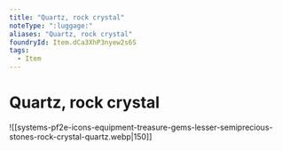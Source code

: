 ```yaml
---
title: "Quartz, rock crystal"
noteType: ":luggage:"
aliases: "Quartz, rock crystal"
foundryId: Item.dCa3XhP3nyew2s6S
tags:
  - Item
---
```


# Quartz, rock crystal
![[systems-pf2e-icons-equipment-treasure-gems-lesser-semiprecious-stones-rock-crystal-quartz.webp|150]]

